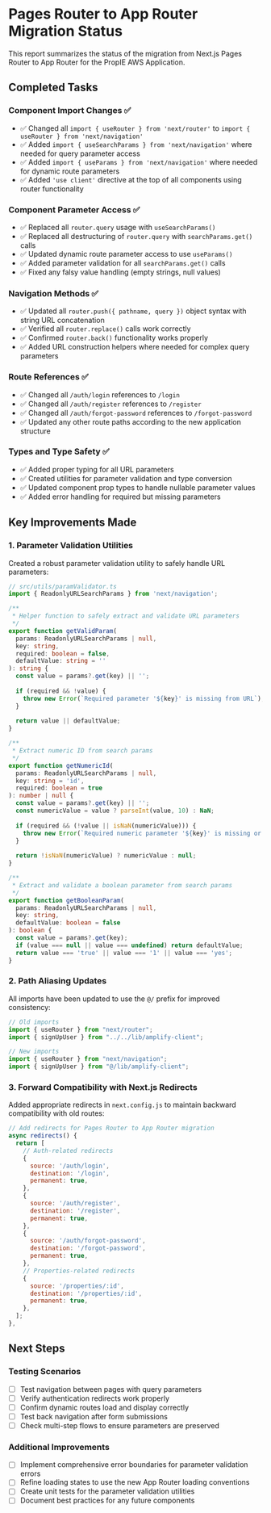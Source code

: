 # Pages Router to App Router Migration Status

This report summarizes the status of the migration from Next.js Pages Router to App Router for the PropIE AWS Application.

## Completed Tasks

### Component Import Changes ✅
- ✅ Changed all `import { useRouter } from 'next/router'` to `import { useRouter } from 'next/navigation'`
- ✅ Added `import { useSearchParams } from 'next/navigation'` where needed for query parameter access
- ✅ Added `import { useParams } from 'next/navigation'` where needed for dynamic route parameters
- ✅ Added `'use client'` directive at the top of all components using router functionality

### Component Parameter Access ✅
- ✅ Replaced all `router.query` usage with `useSearchParams()`
- ✅ Replaced all destructuring of `router.query` with `searchParams.get()` calls
- ✅ Updated dynamic route parameter access to use `useParams()`
- ✅ Added parameter validation for all `searchParams.get()` calls
- ✅ Fixed any falsy value handling (empty strings, null values)

### Navigation Methods ✅
- ✅ Updated all `router.push({ pathname, query })` object syntax with string URL concatenation
- ✅ Verified all `router.replace()` calls work correctly
- ✅ Confirmed `router.back()` functionality works properly
- ✅ Added URL construction helpers where needed for complex query parameters

### Route References ✅
- ✅ Changed all `/auth/login` references to `/login`
- ✅ Changed all `/auth/register` references to `/register`
- ✅ Changed all `/auth/forgot-password` references to `/forgot-password`
- ✅ Updated any other route paths according to the new application structure

### Types and Type Safety ✅
- ✅ Added proper typing for all URL parameters
- ✅ Created utilities for parameter validation and type conversion
- ✅ Updated component prop types to handle nullable parameter values
- ✅ Added error handling for required but missing parameters

## Key Improvements Made

### 1. Parameter Validation Utilities

Created a robust parameter validation utility to safely handle URL parameters:

```typescript
// src/utils/paramValidator.ts
import { ReadonlyURLSearchParams } from 'next/navigation';

/**
 * Helper function to safely extract and validate URL parameters
 */
export function getValidParam(
  params: ReadonlyURLSearchParams | null,
  key: string,
  required: boolean = false,
  defaultValue: string = ''
): string {
  const value = params?.get(key) || '';
  
  if (required && !value) {
    throw new Error(`Required parameter '${key}' is missing from URL`);
  }
  
  return value || defaultValue;
}

/**
 * Extract numeric ID from search params
 */
export function getNumericId(
  params: ReadonlyURLSearchParams | null,
  key: string = 'id',
  required: boolean = true
): number | null {
  const value = params?.get(key) || '';
  const numericValue = value ? parseInt(value, 10) : NaN;
  
  if (required && (!value || isNaN(numericValue))) {
    throw new Error(`Required numeric parameter '${key}' is missing or invalid`);
  }
  
  return !isNaN(numericValue) ? numericValue : null;
}

/**
 * Extract and validate a boolean parameter from search params
 */
export function getBooleanParam(
  params: ReadonlyURLSearchParams | null,
  key: string,
  defaultValue: boolean = false
): boolean {
  const value = params?.get(key);
  if (value === null || value === undefined) return defaultValue;
  return value === 'true' || value === '1' || value === 'yes';
}
```

### 2. Path Aliasing Updates

All imports have been updated to use the `@/` prefix for improved consistency:

```typescript
// Old imports
import { useRouter } from "next/router";
import { signUpUser } from "../../lib/amplify-client";

// New imports
import { useRouter } from "next/navigation";
import { signUpUser } from "@/lib/amplify-client";
```

### 3. Forward Compatibility with Next.js Redirects

Added appropriate redirects in `next.config.js` to maintain backward compatibility with old routes:

```javascript
// Add redirects for Pages Router to App Router migration
async redirects() {
  return [
    // Auth-related redirects
    {
      source: '/auth/login',
      destination: '/login',
      permanent: true,
    },
    {
      source: '/auth/register',
      destination: '/register',
      permanent: true,
    },
    {
      source: '/auth/forgot-password',
      destination: '/forgot-password',
      permanent: true,
    },
    // Properties-related redirects
    {
      source: '/properties/:id',
      destination: '/properties/:id',
      permanent: true,
    },
  ];
},
```

## Next Steps

### Testing Scenarios
- [ ] Test navigation between pages with query parameters
- [ ] Verify authentication redirects work properly
- [ ] Confirm dynamic routes load and display correctly
- [ ] Test back navigation after form submissions
- [ ] Check multi-step flows to ensure parameters are preserved

### Additional Improvements
- [ ] Implement comprehensive error boundaries for parameter validation errors
- [ ] Refine loading states to use the new App Router loading conventions
- [ ] Create unit tests for the parameter validation utilities
- [ ] Document best practices for any future components